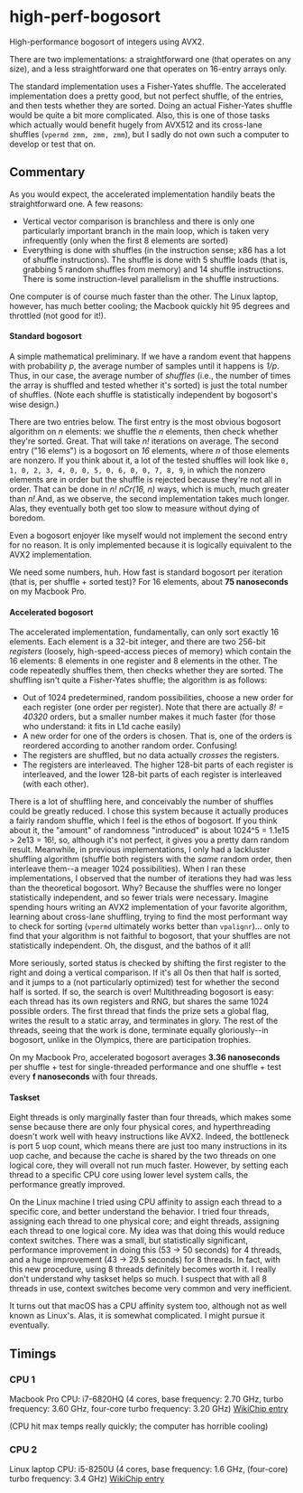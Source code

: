 # high-perf-bogosort
High-performance bogosort of integers using AVX2.

There are two implementations: a straightforward one (that operates on any size), and a less straightforward one that operates on 16-entry arrays only.

The standard implementation uses a Fisher-Yates shuffle. The accelerated implementation does a pretty good, but not perfect shuffle, of the entries, and then tests whether they are sorted. Doing an actual Fisher-Yates shuffle would be quite a bit more complicated. Also, this is one of those tasks which actually would benefit hugely from AVX512 and its cross-lane shuffles (`vpermd zmm, zmm, zmm`), but I sadly do not own such a computer to develop or test that on.

## Commentary

As you would expect, the accelerated implementation handily beats the straightforward one. A few reasons:

- Vertical vector comparison is branchless and there is only one particularly important branch in the main loop, which is taken very infrequently (only when the first 8 elements are sorted)
- Everything is done with shuffles (in the instruction sense; x86 has a lot of shuffle instructions). The shuffle is done with 5 shuffle loads (that is, grabbing 5 random shuffles from memory) and 14 shuffle instructions. There is some instruction-level parallelism in the shuffle instructions. 

One computer is of course much faster than the other. The Linux laptop, however, has much better cooling; the Macbook quickly hit 95 degrees and throttled (not good for it!).

#### Standard bogosort

A simple mathematical preliminary. If we have a random event that happens with probability *p*, the average number of samples until it  happens is *1/p*. Thus, in our case, the average number of *shuffles* (i.e., the number of times the array is shuffled and tested whether it's sorted) is just the total number of shuffles. (Note each shuffle is statistically independent by bogosort's wise design.)

There are two entries below. The first entry is the most obvious bogosort algorithm on *n* elements: we shuffle the *n* elements, then check whether they're sorted. Great. That will take *n!* iterations on average. The second entry ("16 elems") is a bogosort on *16* elements, where *n* of those elements are nonzero. If you think about it, a lot of the tested shuffles will look like `0, 1, 0, 2, 3, 4, 0, 0, 5, 0, 6, 0, 0, 7, 8, 9`, in which the nonzero elements are in order but the shuffle is rejected because they're not all in order. That can be done in *n! nCr(16, n)* ways, which is much, much greater than *n!*.And, as we observe, the second implementation takes much longer. Alas, they eventually both get too slow to measure without dying of boredom.

Even a bogosort enjoyer like myself would not implement the second entry for no reason. It is only implemented because it is logically equivalent to the AVX2 implementation.

We need some numbers, huh. How fast is standard bogosort per iteration (that is, per shuffle + sorted test)? For 16 elements, about **75 nanoseconds** on my Macbook Pro.

#### Accelerated bogosort

The accelerated implementation, fundamentally, can only sort exactly 16 elements. Each element is a 32-bit integer, and there are two 256-bit *registers* (loosely, high-speed-access pieces of memory) which contain the 16 elements: 8 elements in one register and 8 elements in the other. The code repeatedly shuffles them, then checks whether they are sorted. The shuffling isn't quite a Fisher-Yates shuffle; the algorithm is as follows:

- Out of 1024 predetermined, random possibilities, choose a new order for each register (one order per register). Note that there are actually *8! = 40320* orders, but a smaller number makes it much faster (for those who understand: it fits in L1d cache easily)
- A new order for one of the orders is chosen. That is, one of the orders is reordered according to another random order. Confusing!
- The registers are shuffled, but no data actually *crosses* the registers.
- The registers are interleaved. The higher 128-bit parts of each register is interleaved,  and the lower 128-bit parts of each register is interleaved (with each other). 

There is a lot of shuffling here, and conceivably the number of shuffles could be greatly reduced. I chose this system because it actually produces a fairly random shuffle, which I feel is the ethos of bogosort. If you think about it, the "amount" of randomness "introduced" is about 1024^5 = 1.1e15 > 2e13 = 16!, so, although it's not perfect, it gives you a pretty darn random result. Meanwhile, in previous implementations, I only had a lackluster shuffling algorithm (shuffle both registers with the *same* random order, then interleave them--a meager 1024 possibilities). When I ran these implementations, I observed that the number of iterations they had was less than the theoretical bogosort. Why? Because the shuffles were no longer statistically independent, and so fewer trials were necessary. Imagine spending hours writing an AVX2 implementation of your favorite algorithm, learning about cross-lane shuffling, trying to find the most performant way to check for sorting (`vpermd` ultimately works better than `vpalignr`)... only to find that your algorithm is not faithful to bogosort, that your shuffles are not statistically independent. Oh, the disgust, and the bathos of it all!

More seriously, sorted status is checked by shifting the first register to the right and doing a vertical comparison. If it's all 0s then that half is sorted, and it jumps to a (not particularly optimized) test for whether the second half is sorted. If so, the search is over! Multithreading bogosort is easy: each thread has its own registers and RNG, but shares the same 1024 possible orders. The first thread that finds the prize sets a global flag, writes the result to a static array, and terminates in glory. The rest of the threads, seeing that the work is done, terminate equally gloriously--in bogosort, unlike in the Olympics, there are participation trophies.

On my Macbook Pro, accelerated bogosort averages **3.36 nanoseconds** per shuffle + test for single-threaded performance and one shuffle + test every **f nanoseconds** with four threads.

#### Taskset

Eight threads is only marginally faster than four threads, which makes some sense because there are only four physical cores, and hyperthreading doesn't work well with heavy instructions like AVX2. Indeed, the bottleneck is port 5 uop count, which means there are just too many instructions in its uop cache, and because the cache is shared by the two threads on one logical core, they will overall not run much faster. However, by setting each thread to a specific CPU core using lower level system calls, the performance greatly improved.

On the Linux machine I tried using CPU affinity to assign each thread to a specific core, and better understand the behavior. I tried four threads, assigning each thread to one physical core; and eight threads, assigning each thread to one logical core. My idea was that doing this would reduce context switches. There was a small, but statistically significant, performance improvement in doing this (53 -> 50 seconds) for 4 threads, and a huge improvement (43 -> 29.5 seconds) for 8 threads. In fact, with this new procedure, using 8 threads definitely becomes worth it. I really don't understand why taskset helps so much. I suspect that with all 8 threads in use, context switches become very common and very inefficient.

It turns out that macOS has a CPU affinity system too, although not as well known as Linux's. Alas, it is somewhat complicated. I might pursue it eventually.


## Timings

### CPU 1
Macbook Pro
CPU: i7-6820HQ (4 cores, base frequency: 2.70 GHz, turbo frequency: 3.60 GHz, four-core turbo frequency: 3.20 GHz)
[WikiChip entry](https://en.wikichip.org/wiki/intel/core_i7/i7-6820hq)

(CPU hit max temps really quickly; the computer has horrible cooling)

### CPU 2
Linux laptop
CPU: i5-8250U (4 cores, base frequency: 1.6 GHz, (four-core) turbo frequency: 3.4 GHz)
[WikiChip entry](https://en.wikichip.org/wiki/intel/core_i5/i5-8250u)



